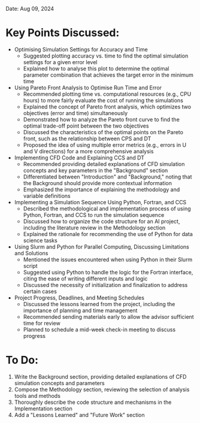 Date: Aug 09, 2024

# Key Points Discussed:

- Optimising Simulation Settings for Accuracy and Time  
	- Suggested plotting accuracy vs. time to find the optimal simulation settings for a given error level  
	- Explained how to analyse this plot to determine the optimal parameter combination that achieves the target error in the minimum time
- Using Pareto Front Analysis to Optimise Run Time and Error  
	- Recommended plotting time vs. computational resources (e.g., CPU hours) to more fairly evaluate the cost of running the simulations  
	- Explained the concept of Pareto front analysis, which optimizes two objectives (error and time) simultaneously  
	- Demonstrated how to analyze the Pareto front curve to find the optimal trade-off point between the two objectives  
	- Discussed the characteristics of the optimal points on the Pareto front, such as the relationship between CPS and DT  
	- Proposed the idea of using multiple error metrics (e.g., errors in U and V directions) for a more comprehensive analysis
- Implementing CFD Code and Explaining CCS and DT  
	- Recommended providing detailed explanations of CFD simulation concepts and key parameters in the "Background" section  
	- Differentiated between "Introduction" and "Background," noting that the Background should provide more contextual information  
	- Emphasized the importance of explaining the methodology and variable definitions
- Implementing a Simulation Sequence Using Python, Fortran, and CCS  
	- Described the methodological and implementation process of using Python, Fortran, and CCS to run the simulation sequence  
	- Discussed how to organize the code structure for an AI project, including the literature review in the Methodology section  
	- Explained the rationale for recommending the use of Python for data science tasks
- Using Slurm and Python for Parallel Computing, Discussing Limitations and Solutions  
	- Mentioned the issues encountered when using Python in their Slurm script  
	- Suggested using Python to handle the logic for the Fortran interface, citing the ease of writing different inputs and logic  
	- Discussed the necessity of initialization and finalization to address certain cases
- Project Progress, Deadlines, and Meeting Schedules  
	- Discussed the lessons learned from the project, including the importance of planning and time management  
	- Recommended sending materials early to allow the advisor sufficient time for review  
	- Planned to schedule a mid-week check-in meeting to discuss progress

# To Do:  
1. Write the Background section, providing detailed explanations of CFD simulation concepts and parameters  
2. Compose the Methodology section, reviewing the selection of analysis tools and methods  
3. Thoroughly describe the code structure and mechanisms in the Implementation section  
4. Add a "Lessons Learned" and "Future Work" section  

